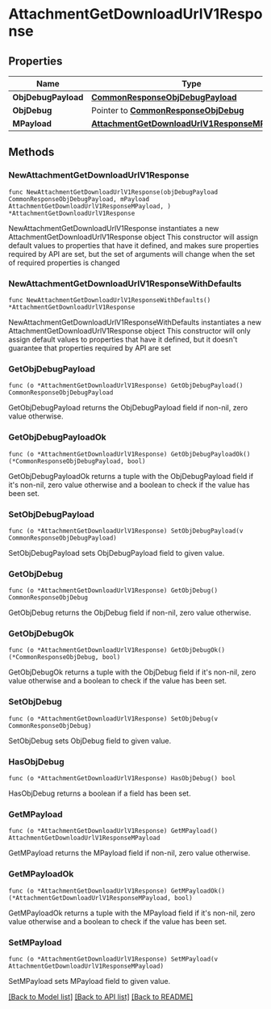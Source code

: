 # AttachmentGetDownloadUrlV1Response

## Properties

Name | Type | Description | Notes
------------ | ------------- | ------------- | -------------
**ObjDebugPayload** | [**CommonResponseObjDebugPayload**](CommonResponseObjDebugPayload.md) |  | 
**ObjDebug** | Pointer to [**CommonResponseObjDebug**](CommonResponseObjDebug.md) |  | [optional] 
**MPayload** | [**AttachmentGetDownloadUrlV1ResponseMPayload**](AttachmentGetDownloadUrlV1ResponseMPayload.md) |  | 

## Methods

### NewAttachmentGetDownloadUrlV1Response

`func NewAttachmentGetDownloadUrlV1Response(objDebugPayload CommonResponseObjDebugPayload, mPayload AttachmentGetDownloadUrlV1ResponseMPayload, ) *AttachmentGetDownloadUrlV1Response`

NewAttachmentGetDownloadUrlV1Response instantiates a new AttachmentGetDownloadUrlV1Response object
This constructor will assign default values to properties that have it defined,
and makes sure properties required by API are set, but the set of arguments
will change when the set of required properties is changed

### NewAttachmentGetDownloadUrlV1ResponseWithDefaults

`func NewAttachmentGetDownloadUrlV1ResponseWithDefaults() *AttachmentGetDownloadUrlV1Response`

NewAttachmentGetDownloadUrlV1ResponseWithDefaults instantiates a new AttachmentGetDownloadUrlV1Response object
This constructor will only assign default values to properties that have it defined,
but it doesn't guarantee that properties required by API are set

### GetObjDebugPayload

`func (o *AttachmentGetDownloadUrlV1Response) GetObjDebugPayload() CommonResponseObjDebugPayload`

GetObjDebugPayload returns the ObjDebugPayload field if non-nil, zero value otherwise.

### GetObjDebugPayloadOk

`func (o *AttachmentGetDownloadUrlV1Response) GetObjDebugPayloadOk() (*CommonResponseObjDebugPayload, bool)`

GetObjDebugPayloadOk returns a tuple with the ObjDebugPayload field if it's non-nil, zero value otherwise
and a boolean to check if the value has been set.

### SetObjDebugPayload

`func (o *AttachmentGetDownloadUrlV1Response) SetObjDebugPayload(v CommonResponseObjDebugPayload)`

SetObjDebugPayload sets ObjDebugPayload field to given value.


### GetObjDebug

`func (o *AttachmentGetDownloadUrlV1Response) GetObjDebug() CommonResponseObjDebug`

GetObjDebug returns the ObjDebug field if non-nil, zero value otherwise.

### GetObjDebugOk

`func (o *AttachmentGetDownloadUrlV1Response) GetObjDebugOk() (*CommonResponseObjDebug, bool)`

GetObjDebugOk returns a tuple with the ObjDebug field if it's non-nil, zero value otherwise
and a boolean to check if the value has been set.

### SetObjDebug

`func (o *AttachmentGetDownloadUrlV1Response) SetObjDebug(v CommonResponseObjDebug)`

SetObjDebug sets ObjDebug field to given value.

### HasObjDebug

`func (o *AttachmentGetDownloadUrlV1Response) HasObjDebug() bool`

HasObjDebug returns a boolean if a field has been set.

### GetMPayload

`func (o *AttachmentGetDownloadUrlV1Response) GetMPayload() AttachmentGetDownloadUrlV1ResponseMPayload`

GetMPayload returns the MPayload field if non-nil, zero value otherwise.

### GetMPayloadOk

`func (o *AttachmentGetDownloadUrlV1Response) GetMPayloadOk() (*AttachmentGetDownloadUrlV1ResponseMPayload, bool)`

GetMPayloadOk returns a tuple with the MPayload field if it's non-nil, zero value otherwise
and a boolean to check if the value has been set.

### SetMPayload

`func (o *AttachmentGetDownloadUrlV1Response) SetMPayload(v AttachmentGetDownloadUrlV1ResponseMPayload)`

SetMPayload sets MPayload field to given value.



[[Back to Model list]](../README.md#documentation-for-models) [[Back to API list]](../README.md#documentation-for-api-endpoints) [[Back to README]](../README.md)


